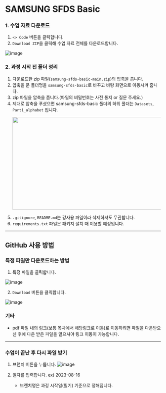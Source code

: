 # SAMSUNG SFDS Basic


### 1. 수업 자료 다운로드

1. `<> Code` 버튼을 클릭합니다.
2. `Download ZIP`을 클릭해 수업 자료 전체를 다운로드합니다.

![image](https://user-images.githubusercontent.com/43348218/209629162-51260723-237d-4868-a196-5f96e96a33b7.jpg)



### 2. 과정 시작 전 폴더 정리

1. 다운로드한 zip 파일(`samsung-sfds-basic-main.zip`)의 압축을 풉니다. 
2. 압축을 푼 폴더명을 `samsung-sfds-basic`로 바꾸고 바탕 화면으로 이동시켜 줍니다.
3. zip 파일을 압축을 풉니다.(파일의 비밀번호는 사전 통지 or 질문 주세요.)
4. 제대로 압축을 푸셨으면 samsung-sfds-basic 폴더의 하위 폴더는 `Datasets`, `Part1_alphabet` 입니다. 
    <p align='center'>
    <img src="https://github.com/page-a/samsung-sfds-basic/assets/43348218/3465d0b9-8bbc-4017-bba4-9e80d27071a5" height="300" width="500>
  </p>
   
5. `.gitignore`, `README.md`는 강사용 파일이라 삭제하셔도 무관합니다.
6. `requirements.txt` 파일은 패키지 설치 때 이용할 예정입니다.


---
## GitHub 사용 방법

### 특정 파일만 다운로드하는 방법

1. 특정 파일을 클릭합니다.

![image](https://github.com/page-a/samsung-sfds-basic/assets/43348218/96710dd1-f6f0-445f-a965-19849db4988b)

  

2. `Download` 버튼을 클릭합니다.
   
![image](https://github.com/page-a/samsung-sfds-basic/assets/43348218/b2a1524f-e6e4-4f56-863d-ddf1d89b4f68)


### 기타
- pdf 파일 내의 링크(보통 목차에서 해당링크로 이동)로 이동하려면 파일을 다운받으신 후에 다운 받은 파일을 열으셔야 링크 이동이 가능합니다.

---
### 수업이 끝난 후 다시 파일 받기

1. 브랜치 버튼을 누릅니다.
   ![image](https://github.com/page-a/samsung-sfds-basic/assets/43348218/2649551f-1e6d-46de-b3a8-9354d11a9d8a)

2. 일자를 입력합니다. ex) 2023-08-16
    - 브랜치명은 과정 시작일(필기) 기준으로 정해집니다.

